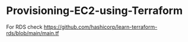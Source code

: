 
# Provisioning-EC2-using-Terraform

For RDS check https://github.com/hashicorp/learn-terraform-rds/blob/main/main.tf
